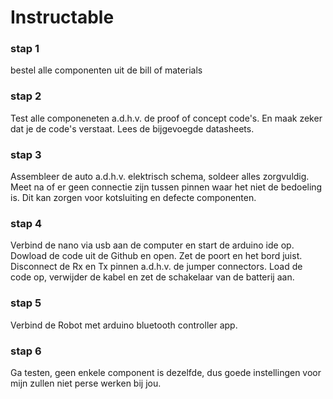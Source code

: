 # Instructable

### stap 1
bestel alle componenten uit de bill of materials  

### stap 2
Test alle componeneten a.d.h.v. de proof of concept code's. En maak zeker dat je de code's verstaat. Lees de bijgevoegde datasheets.

### stap 3
Assembleer de auto a.d.h.v. elektrisch schema, soldeer alles zorgvuldig. Meet na of er geen connectie zijn tussen pinnen waar het niet de bedoeling is. Dit kan zorgen voor kotsluiting en defecte componenten.

### stap 4
Verbind de nano via usb aan de computer en start de arduino ide op. Dowload de code uit de Github en open. Zet de poort en het bord juist. Disconnect de Rx en Tx pinnen a.d.h.v. de jumper connectors. Load de code op, verwijder de kabel en zet de schakelaar van de batterij aan.

### stap 5
Verbind de Robot met arduino bluetooth controller app. 

### stap 6
Ga testen, geen enkele component is dezelfde, dus goede instellingen voor mijn zullen niet perse werken bij jou.
